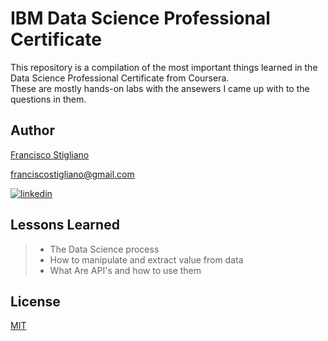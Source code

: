 
# IBM Data Science Professional Certificate

This repository is a compilation of the most important things learned in the Data Science Professional Certificate from Coursera.   
These are mostly hands-on labs with the ansewers I came up with to the questions in them.


## Author

[Francisco Stigliano](https://github.com/LimitlessGrey)   

franciscostigliano@gmail.com       

[![linkedin](https://img.shields.io/badge/linkedin-0A66C2?style=for-the-badge&logo=linkedin&logoColor=white)](https://www.linkedin.com/in/franciscostigliano/)

        

## Lessons Learned

> + The Data Science process   
> + How to manipulate and extract value from data    
> + What Are API's and how to use them 

## License

[MIT](https://choosealicense.com/licenses/mit/)
